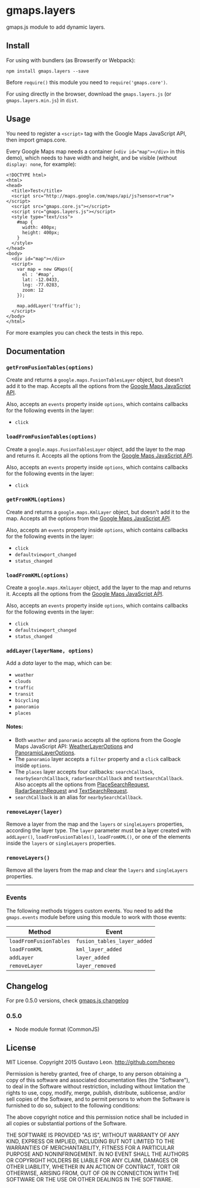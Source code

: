 # gmaps.layers

gmaps.js module to add dynamic layers.

## Install

For using with bundlers (as Browserify or Webpack):

`npm install gmaps.layers --save`

Before `require()` this module you need to `require('gmaps.core')`.

For using directly in the browser, download the `gmaps.layers.js` (or `gmaps.layers.min.js`) in `dist`.

## Usage

You need to register a `<script>` tag with the Google Maps JavaScript API, then import gmaps.core.

Every Google Maps map needs a container (`<div id="map"></div>` in this demo), which needs to have width and height, and be visible (without `display: none`, for example):

```
<!DOCTYPE html>
<html>
<head>
  <title>Test</title>
  <script src="http://maps.google.com/maps/api/js?sensor=true"></script>
  <script src="gmaps.core.js"></script>
  <script src="gmaps.layers.js"></script>
  <style type="text/css">
    #map {
      width: 400px;
      height: 400px;
    }
  </style>
</head>
<body>
  <div id="map"></div>
  <script>
    var map = new GMaps({
      el : '#map',
      lat: -12.0433,
      lng: -77.0283,
      zoom: 12
    });

    map.addLayer('traffic');
  </script>
</body>
</html>
```

For more examples you can check the tests in this repo.

## Documentation

### `getFromFusionTables(options)`

Create and returns a `google.maps.FusionTablesLayer` object, but doesn't add it to the map. Accepts all the options from the [Google Maps JavaScript API](https://developers.google.com/maps/documentation/javascript/reference#FusionTablesLayerOptions).

Also, accepts an `events` property inside `options`, which contains callbacks for the following events in the layer:

* `click`

### `loadFromFusionTables(options)`

Create a `google.maps.FusionTablesLayer` object, add the layer to the map and returns it. Accepts all the options from the [Google Maps JavaScript API](https://developers.google.com/maps/documentation/javascript/reference#FusionTablesLayerOptions).

Also, accepts an `events` property inside `options`, which contains callbacks for the following events in the layer:

* `click`

### `getFromKML(options)`

Create and returns a `google.maps.KmlLayer` object, but doesn't add it to the map. Accepts all the options from the [Google Maps JavaScript API](https://developers.google.com/maps/documentation/javascript/reference#KmlLayerOptions).

Also, accepts an `events` property inside `options`, which contains callbacks for the following events in the layer:

* `click`
* `defaultviewport_changed`
* `status_changed`

### `loadFromKML(options)`

Create a `google.maps.KmlLayer` object, add the layer to the map and returns it. Accepts all the options from the [Google Maps JavaScript API](https://developers.google.com/maps/documentation/javascript/reference#KmlLayerOptions).

Also, accepts an `events` property inside `options`, which contains callbacks for the following events in the layer:

* `click`
* `defaultviewport_changed`
* `status_changed`

### `addLayer(layerName, options)`

Add a _data_ layer to the map, which can be:

* `weather`
* `clouds`
* `traffic`
* `transit`
* `bicycling`
* `panoramio`
* `places`

#### Notes:

* Both `weather` and `panoramio` accepts all the options from the Google Maps JavaScript API: [WeatherLayerOptions](https://developers.google.com/maps/documentation/javascript/reference#WeatherLayerOptions) and [PanoramioLayerOptions](https://developers.google.com/maps/documentation/javascript/reference#PanoramioLayerOptions).
* The `panoramio` layer accepts a `filter` property and a `click` callback inside `options`.
* The `places` layer accepts four callbacks: `searchCallback`, `nearbySearchCallback`, `radarSearchCallback` and `textSearchCallback`. Also accepts all the options from [PlaceSearchRequest](https://developers.google.com/maps/documentation/javascript/reference#PlaceSearchRequest), [RadarSearchRequest](https://developers.google.com/maps/documentation/javascript/reference#RadarSearchRequest) and [TextSearchRequest](https://developers.google.com/maps/documentation/javascript/reference#TextSearchRequest).
* `searchCallback` is an alias for `nearbySearchCallback`.

### `removeLayer(layer)`

Remove a layer from the map and the `layers` or `singleLayers` properties, according the layer type. The `layer` parameter must be a layer created with `addLayer()`, `loadFromFusionTables()`, `loadFromKML()`, or one of the elements inside the `layers` or `singleLayers` properties.

### `removeLayers()`

Remove all the layers from the map and clear the `layers` and `singleLayers` properties.

---

### Events

The following methods triggers custom events. You need to add the `gmaps.events` module before using this module to work with those events:

| Method | Event |
| ------ | ----- |
| `loadFromFusionTables` | `fusion_tables_layer_added` |
| `loadFromKML` | `kml_layer_added` |
| `addLayer` | `layer_added` |
| `removeLayer` | `layer_removed` |

## Changelog

For pre 0.5.0 versions, check [gmaps.js changelog](https://github.com/hpneo/gmaps#changelog)

### 0.5.0

* Node module format (CommonJS)

## License

MIT License. Copyright 2015 Gustavo Leon. http://github.com/hpneo

Permission is hereby granted, free of charge, to any
person obtaining a copy of this software and associated
documentation files (the "Software"), to deal in the
Software without restriction, including without limitation
the rights to use, copy, modify, merge, publish,
distribute, sublicense, and/or sell copies of the
Software, and to permit persons to whom the Software is
furnished to do so, subject to the following conditions:

The above copyright notice and this permission notice
shall be included in all copies or substantial portions of
the Software.

THE SOFTWARE IS PROVIDED "AS IS", WITHOUT WARRANTY OF ANY
KIND, EXPRESS OR IMPLIED, INCLUDING BUT NOT LIMITED TO THE
WARRANTIES OF MERCHANTABILITY, FITNESS FOR A PARTICULAR
PURPOSE AND NONINFRINGEMENT. IN NO EVENT SHALL THE AUTHORS
OR COPYRIGHT HOLDERS BE LIABLE FOR ANY CLAIM, DAMAGES OR
OTHER LIABILITY, WHETHER IN AN ACTION OF CONTRACT, TORT OR
OTHERWISE, ARISING FROM, OUT OF OR IN CONNECTION WITH THE
SOFTWARE OR THE USE OR OTHER DEALINGS IN THE SOFTWARE.